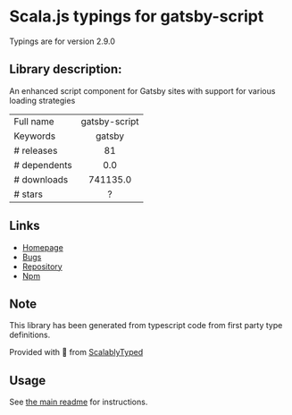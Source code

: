 
# Scala.js typings for gatsby-script

Typings are for version 2.9.0

## Library description:
An enhanced script component for Gatsby sites with support for various loading strategies

|                    |                 |
| ------------------ | :-------------: |
| Full name          | gatsby-script |
| Keywords           | gatsby |
| # releases         | 81 |
| # dependents       | 0.0 |
| # downloads        | 741135.0 |
| # stars            | ? |

## Links
- [Homepage](https://github.com/gatsbyjs/gatsby/tree/master/packages/gatsby-script#readme)
- [Bugs](https://github.com/gatsbyjs/gatsby/issues)
- [Repository](https://github.com/gatsbyjs/gatsby)
- [Npm](https://www.npmjs.com/package/gatsby-script)
    


## Note
This library has been generated from typescript code from first party type definitions.

Provided with :purple_heart: from [ScalablyTyped](https://github.com/oyvindberg/ScalablyTyped)

## Usage
See [the main readme](../../readme.md) for instructions.


